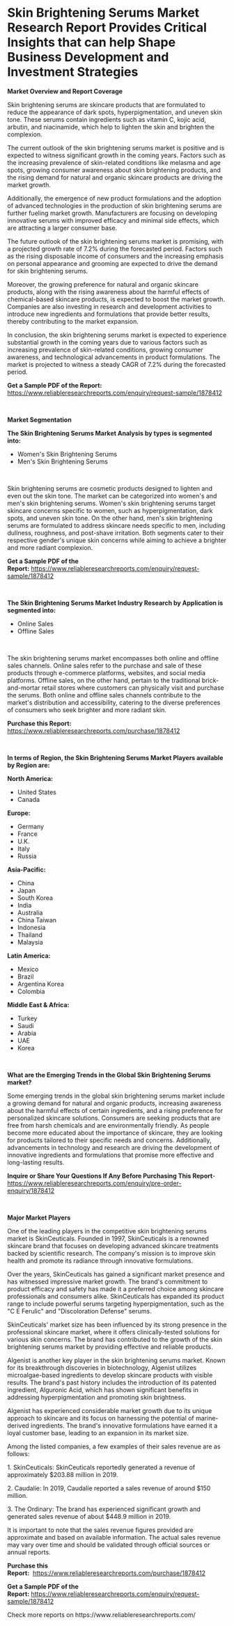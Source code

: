 <p><h1>Skin Brightening Serums Market Research Report Provides Critical Insights that can help Shape Business Development and Investment Strategies</h1></p><p><strong>Market Overview and Report Coverage</strong></p>
<p><p>Skin brightening serums are skincare products that are formulated to reduce the appearance of dark spots, hyperpigmentation, and uneven skin tone. These serums contain ingredients such as vitamin C, kojic acid, arbutin, and niacinamide, which help to lighten the skin and brighten the complexion.</p><p>The current outlook of the skin brightening serums market is positive and is expected to witness significant growth in the coming years. Factors such as the increasing prevalence of skin-related conditions like melasma and age spots, growing consumer awareness about skin brightening products, and the rising demand for natural and organic skincare products are driving the market growth.</p><p>Additionally, the emergence of new product formulations and the adoption of advanced technologies in the production of skin brightening serums are further fueling market growth. Manufacturers are focusing on developing innovative serums with improved efficacy and minimal side effects, which are attracting a larger consumer base.</p><p>The future outlook of the skin brightening serums market is promising, with a projected growth rate of 7.2% during the forecasted period. Factors such as the rising disposable income of consumers and the increasing emphasis on personal appearance and grooming are expected to drive the demand for skin brightening serums.</p><p>Moreover, the growing preference for natural and organic skincare products, along with the rising awareness about the harmful effects of chemical-based skincare products, is expected to boost the market growth. Companies are also investing in research and development activities to introduce new ingredients and formulations that provide better results, thereby contributing to the market expansion.</p><p>In conclusion, the skin brightening serums market is expected to experience substantial growth in the coming years due to various factors such as increasing prevalence of skin-related conditions, growing consumer awareness, and technological advancements in product formulations. The market is projected to witness a steady CAGR of 7.2% during the forecasted period.</p></p>
<p><strong>Get a Sample PDF of the Report:</strong> <a href="https://www.reliableresearchreports.com/enquiry/request-sample/1878412">https://www.reliableresearchreports.com/enquiry/request-sample/1878412</a></p>
<p>&nbsp;</p>
<p><strong>Market Segmentation</strong></p>
<p><strong>The Skin Brightening Serums Market Analysis by types is segmented into:</strong></p>
<p><ul><li>Women's Skin Brightening Serums</li><li>Men's Skin Brightening Serums</li></ul></p>
<p>&nbsp;</p>
<p><p>Skin brightening serums are cosmetic products designed to lighten and even out the skin tone. The market can be categorized into women's and men's skin brightening serums. Women's skin brightening serums target skincare concerns specific to women, such as hyperpigmentation, dark spots, and uneven skin tone. On the other hand, men's skin brightening serums are formulated to address skincare needs specific to men, including dullness, roughness, and post-shave irritation. Both segments cater to their respective gender's unique skin concerns while aiming to achieve a brighter and more radiant complexion.</p></p>
<p><strong>Get a Sample PDF of the Report:</strong>&nbsp;<a href="https://www.reliableresearchreports.com/enquiry/request-sample/1878412">https://www.reliableresearchreports.com/enquiry/request-sample/1878412</a></p>
<p>&nbsp;</p>
<p><strong>The Skin Brightening Serums Market Industry Research by Application is segmented into:</strong></p>
<p><ul><li>Online Sales</li><li>Offline Sales</li></ul></p>
<p>&nbsp;</p>
<p><p>The skin brightening serums market encompasses both online and offline sales channels. Online sales refer to the purchase and sale of these products through e-commerce platforms, websites, and social media platforms. Offline sales, on the other hand, pertain to the traditional brick-and-mortar retail stores where customers can physically visit and purchase the serums. Both online and offline sales channels contribute to the market's distribution and accessibility, catering to the diverse preferences of consumers who seek brighter and more radiant skin.</p></p>
<p><strong>Purchase this Report:</strong>&nbsp; <a href="https://www.reliableresearchreports.com/purchase/1878412">https://www.reliableresearchreports.com/purchase/1878412</a></p>
<p>&nbsp;</p>
<p><strong>In terms of Region, the Skin Brightening Serums Market Players available by Region are:</strong></p>
<p>
    <p> <strong> North America: </strong>
        <ul>
            <li>United States</li>
            <li>Canada</li>
        </ul>
        </p> 
    <p> <strong> Europe: </strong>
        <ul>
            <li>Germany</li>
            <li>France</li>
            <li>U.K.</li>
            <li>Italy</li>
            <li>Russia</li>
        </ul>
        </p> 
    <p> <strong> Asia-Pacific: </strong>
        <ul>
            <li>China</li>
            <li>Japan</li>
            <li>South Korea</li>
            <li>India</li>
            <li>Australia</li>
            <li>China Taiwan</li>
            <li>Indonesia</li>
            <li>Thailand</li>
            <li>Malaysia</li>
        </ul>
        </p> 
    <p> <strong> Latin America: </strong>
        <ul>
            <li>Mexico</li>
            <li>Brazil</li>
            <li>Argentina Korea</li>
            <li>Colombia</li>
        </ul>
        </p> 
    <p> <strong> Middle East & Africa: </strong>
        <ul>
            <li>Turkey</li>
            <li>Saudi</li>
            <li>Arabia</li>
            <li>UAE</li>
            <li>Korea</li>
        </ul>
    </p>
    </p>
<p>&nbsp;</p>
<p><strong>What are the Emerging Trends in the Global Skin Brightening Serums market?</strong></p>
<p><p>Some emerging trends in the global skin brightening serums market include a growing demand for natural and organic products, increasing awareness about the harmful effects of certain ingredients, and a rising preference for personalized skincare solutions. Consumers are seeking products that are free from harsh chemicals and are environmentally friendly. As people become more educated about the importance of skincare, they are looking for products tailored to their specific needs and concerns. Additionally, advancements in technology and research are driving the development of innovative ingredients and formulations that promise more effective and long-lasting results.</p></p>
<p><strong>Inquire or Share Your Questions If Any Before Purchasing This Report</strong>- <a href="https://www.reliableresearchreports.com/enquiry/pre-order-enquiry/1878412">https://www.reliableresearchreports.com/enquiry/pre-order-enquiry/1878412</a></p>
<p>&nbsp;</p>
<p><strong>Major Market Players</strong></p>
<p><p>One of the leading players in the competitive skin brightening serums market is SkinCeuticals. Founded in 1997, SkinCeuticals is a renowned skincare brand that focuses on developing advanced skincare treatments backed by scientific research. The company's mission is to improve skin health and promote its radiance through innovative formulations.</p><p>Over the years, SkinCeuticals has gained a significant market presence and has witnessed impressive market growth. The brand's commitment to product efficacy and safety has made it a preferred choice among skincare professionals and consumers alike. SkinCeuticals has expanded its product range to include powerful serums targeting hyperpigmentation, such as the "C E Ferulic" and "Discoloration Defense" serums.</p><p>SkinCeuticals' market size has been influenced by its strong presence in the professional skincare market, where it offers clinically-tested solutions for various skin concerns. The brand has contributed to the growth of the skin brightening serums market by providing effective and reliable products.</p><p>Algenist is another key player in the skin brightening serums market. Known for its breakthrough discoveries in biotechnology, Algenist utilizes microalgae-based ingredients to develop skincare products with visible results. The brand's past history includes the introduction of its patented ingredient, Alguronic Acid, which has shown significant benefits in addressing hyperpigmentation and promoting skin brightness.</p><p>Algenist has experienced considerable market growth due to its unique approach to skincare and its focus on harnessing the potential of marine-derived ingredients. The brand's innovative formulations have earned it a loyal customer base, leading to an expansion in its market size.</p><p>Among the listed companies, a few examples of their sales revenue are as follows:</p><p>1. SkinCeuticals: SkinCeuticals reportedly generated a revenue of approximately $203.88 million in 2019.</p><p>2. Caudalíe: In 2019, Caudalíe reported a sales revenue of around $150 million.</p><p>3. The Ordinary: The brand has experienced significant growth and generated sales revenue of about $448.9 million in 2019.</p><p>It is important to note that the sales revenue figures provided are approximate and based on available information. The actual sales revenue may vary over time and should be validated through official sources or annual reports.</p></p>
<p><strong>Purchase this Report:</strong>&nbsp;&nbsp;<a href="https://www.reliableresearchreports.com/purchase/1878412">https://www.reliableresearchreports.com/purchase/1878412</a></p>
<p></p>
<p><strong>Get a Sample PDF of the Report:</strong>&nbsp;<a href="https://www.reliableresearchreports.com/enquiry/request-sample/1878412">https://www.reliableresearchreports.com/enquiry/request-sample/1878412</a></p>
<p>Check more reports on https://www.reliableresearchreports.com/</p>
